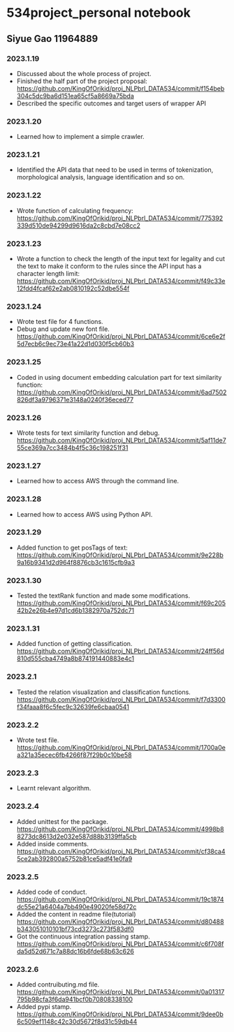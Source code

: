 # 534project_personal notebook
## Siyue Gao 11964889

### 2023.1.19
* Discussed about the whole process of project.
* Finished the half part of the project proposal: https://github.com/KingOfOrikid/proj_NLPbrl_DATA534/commit/f154beb304c5dc9ba6d151ea65cf5a8669a75bda
* Described the specific outcomes and target users of wrapper API

### 2023.1.20
* Learned how to implement a simple crawler.

### 2023.1.21
* Identified the API data that need to be used in terms of tokenization, morphological analysis, language identification and so on.

### 2023.1.22
* Wrote function of calculating frequency: https://github.com/KingOfOrikid/proj_NLPbrl_DATA534/commit/775392339d510de94299d9616da2c8cbd7e08cc2

### 2023.1.23
* Wrote a function to check the length of the input text for legality and cut the text to make it conform to the rules since the API input has a character length limit:
https://github.com/KingOfOrikid/proj_NLPbrl_DATA534/commit/f49c33e12fdd4fcaf62e2ab0810192c52dbe554f

### 2023.1.24
* Wrote test file for 4 functions.
* Debug and update new font file.
https://github.com/KingOfOrikid/proj_NLPbrl_DATA534/commit/6ce6e2f5d7ecb6c9ec73e41a22d1d030f5cb60b3

### 2023.1.25
* Coded in using document embedding calculation part for text similarity function:
 https://github.com/KingOfOrikid/proj_NLPbrl_DATA534/commit/6ad7502826df3a9796371e3148a0240f36eced77

### 2023.1.26
* Wrote tests for text similarity function and debug.
https://github.com/KingOfOrikid/proj_NLPbrl_DATA534/commit/5af11de755ce369a7cc3484b4f5c36c198251f31

### 2023.1.27
* Learned how to access AWS through the command line.

### 2023.1.28
* Learned how to access AWS using Python API.

### 2023.1.29
* Added function to get posTags of text:
https://github.com/KingOfOrikid/proj_NLPbrl_DATA534/commit/9e228b9a16b9341d2d964f8876cb3c1615cfb9a3

### 2023.1.30
* Tested the textRank function and made some modifications.
https://github.com/KingOfOrikid/proj_NLPbrl_DATA534/commit/f69c20542b2e26b4e97d1cd6b1382970a752dc71

### 2023.1.31
* Added function of getting classification.
https://github.com/KingOfOrikid/proj_NLPbrl_DATA534/commit/24ff56d810d555cba4749a8b874191440883e4c1

### 2023.2.1
* Tested the relation visualization and classification functions.
https://github.com/KingOfOrikid/proj_NLPbrl_DATA534/commit/f7d3300f34faaa8f6c5fec9c32639fe6cbaa0541

### 2023.2.2
* Wrote test file.
https://github.com/KingOfOrikid/proj_NLPbrl_DATA534/commit/1700a0ea321a35ecec6fb4266f87f29b0c10be58

### 2023.2.3
* Learnt relevant algorithm.

### 2023.2.4
* Added unittest for the package.
https://github.com/KingOfOrikid/proj_NLPbrl_DATA534/commit/4998b88273dc8613d2e032e587d88b3139ffa5cb
* Added inside comments.
https://github.com/KingOfOrikid/proj_NLPbrl_DATA534/commit/cf38ca45ce2ab392800a5752b81ce5adf41e0fa9

### 2023.2.5
* Added code of conduct.
https://github.com/KingOfOrikid/proj_NLPbrl_DATA534/commit/19c1874dc55e21a6404a7bb490e49020fe58d72c
* Added the content in readme file(tutorial)
https://github.com/KingOfOrikid/proj_NLPbrl_DATA534/commit/d80488b343051010101bf73cd3273c273f583df0
* Got the continuous integration passing stamp.
https://github.com/KingOfOrikid/proj_NLPbrl_DATA534/commit/c6f708fda5d52d671c7a88dc16b6fde68b63c626

### 2023.2.6
* Added contruibuting.md file.
https://github.com/KingOfOrikid/proj_NLPbrl_DATA534/commit/0a01317795b98cfa3f6da941bcf0b70808338100
* Added pypi stamp.
https://github.com/KingOfOrikid/proj_NLPbrl_DATA534/commit/9dee0b6c509ef1148c42c30d5672f8d31c59db44

